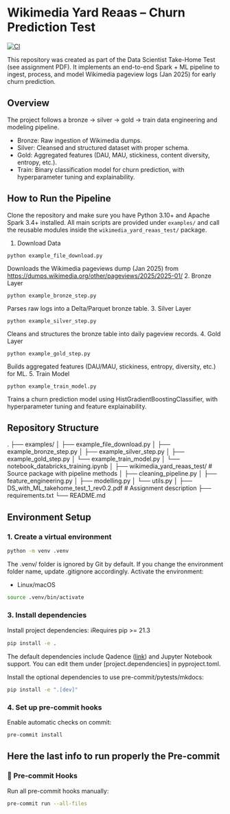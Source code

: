 # Wikimedia Yard Reaas – Churn Prediction Test

[![CI](https://github.com/giovanniminuto/my-py-template/actions/workflows/ci.yml/badge.svg)](https://github.com/giovanniminuto/my-py-template/actions/workflows/ci.yml)

This repository was created as part of the Data Scientist Take-Home Test (see assignment PDF).
It implements an end-to-end Spark + ML pipeline to ingest, process, and model Wikimedia pageview logs (Jan 2025) for early churn prediction.

## Overview
The project follows a bronze → silver → gold → train data engineering and modeling pipeline.
- Bronze: Raw ingestion of Wikimedia dumps.
- Silver: Cleansed and structured dataset with proper schema.
- Gold: Aggregated features (DAU, MAU, stickiness, content diversity, entropy, etc.).
- Train: Binary classification model for churn prediction, with hyperparameter tuning and explainability.


## How to Run the Pipeline
Clone the repository and make sure you have Python 3.10+ and Apache Spark 3.4+ installed.
All main scripts are provided under `examples/` and call the reusable modules inside the `wikimedia_yard_reaas_test/` package.
1. Download Data
```
python example_file_download.py
```
Downloads the Wikimedia pageviews dump (Jan 2025) from
https://dumps.wikimedia.org/other/pageviews/2025/2025-01/
2. Bronze Layer
```
python example_bronze_step.py
```
Parses raw logs into a Delta/Parquet bronze table.
3. Silver Layer
```
python example_silver_step.py
```
Cleans and structures the bronze table into daily pageview records.
4. Gold Layer
```
python example_gold_step.py
```
Builds aggregated features (DAU/MAU, stickiness, entropy, diversity, etc.) for ML.
5. Train Model
```
python example_train_model.py
```
Trains a churn prediction model using HistGradientBoostingClassifier, with hyperparameter tuning and feature explainability.
## Repository Structure
.
├── examples/
│   ├── example_file_download.py
│   ├── example_bronze_step.py
│   ├── example_silver_step.py
│   ├── example_gold_step.py
│   └── example_train_model.py
│   └── notebook_databricks_training.ipynb
│
├── wikimedia_yard_reaas_test/   # Source package with pipeline methods
│   ├── cleaning_pipeline.py
│   ├── feature_engineering.py
│   ├── modelling.py
│   └── utils.py
│
├── DS_with_ML_takehome_test_1_rev0.2.pdf   # Assignment description
├── requirements.txt
└── README.md

## Environment Setup

### 1. Create a virtual environment

```bash
python -m venv .venv
```
The .venv/ folder is ignored by Git by default.
If you change the environment folder name, update .gitignore accordingly.
Activate the environment:
- Linux/macOS
```bash
source .venv/bin/activate
```

### 3. Install dependencies
Install project dependencies:
ℹRequires pip >= 21.3
```bash
pip install -e .
```
The default dependencies include Qadence ([link](https://github.com/pasqal-io/qadence)) and Jupyter Notebook support.
You can edit them under [project.dependencies] in pyproject.toml.

Install the optional dependencies to use pre-commit/pytests/mkdocs:
```bash
pip install -e ".[dev]"
```

### 4. Set up pre-commit hooks
Enable automatic checks on commit:
```bash
pre-commit install
```

## Here the last info to run properly the Pre-commit

### 🧹 Pre-commit Hooks

Run all pre-commit hooks manually:
```bash
pre-commit run --all-files
```




